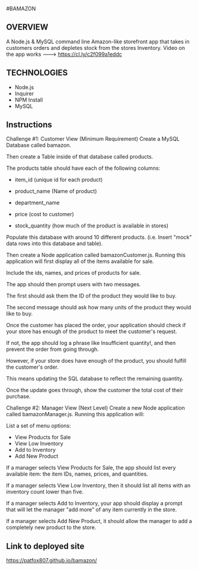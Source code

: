 #BAMAZON

## OVERVIEW 
A Node.js & MySQL command line Amazon-like storefront app that takes in customers orders and depletes stock from the stores Inventory.
Video on the app works ---> https://cl.ly/c2f099a1eddc

## TECHNOLOGIES 
* Node.js
* Inquirer
* NPM Install
* MySQL

## Instructions
Challenge #1: Customer View (Minimum Requirement)
Create a MySQL Database called bamazon.

Then create a Table inside of that database called products.

The products table should have each of the following columns:

* item_id (unique id for each product)

* product_name (Name of product)

* department_name

* price (cost to customer)

* stock_quantity (how much of the product is available in stores)

Populate this database with around 10 different products. (i.e. Insert "mock" data rows into this database and table).

Then create a Node application called bamazonCustomer.js. Running this application will first display all of the items available for sale. 

Include the ids, names, and prices of products for sale.

The app should then prompt users with two messages.

The first should ask them the ID of the product they would like to buy.

The second message should ask how many units of the product they would like to buy.

Once the customer has placed the order, your application should check if your store has enough of the product to meet the customer's request.

If not, the app should log a phrase like Insufficient quantity!, and then prevent the order from going through.

However, if your store does have enough of the product, you should fulfill the customer's order.

This means updating the SQL database to reflect the remaining quantity.

Once the update goes through, show the customer the total cost of their purchase.



Challenge #2: Manager View (Next Level)
Create a new Node application called bamazonManager.js. Running this application will:

List a set of menu options:

* View Products for Sale
* View Low Inventory
* Add to Inventory
* Add New Product

If a manager selects View Products for Sale, the app should list every available item: the item IDs, names, prices, and quantities.

If a manager selects View Low Inventory, then it should list all items with an inventory count lower than five.

If a manager selects Add to Inventory, your app should display a prompt that will let the manager "add more" of any item currently in the store.

If a manager selects Add New Product, it should allow the manager to add a completely new product to the store.

## Link to deployed site
https://patfox807.github.io/bamazon/
